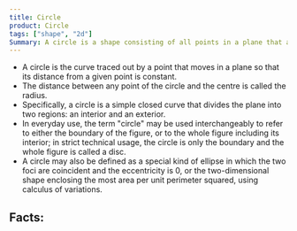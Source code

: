 ```yaml
---
title: Circle
product: Circle
tags: ["shape", "2d"]
Summary: A circle is a shape consisting of all points in a plane that are a given distance from a given point, the centre.
---
```


- A circle is the curve traced out by a point that moves in a plane so that its distance from a given point is constant.
- The distance between any point of the circle and the centre is called the radius.
- Specifically, a circle is a simple closed curve that divides the plane into two regions: an interior and an exterior.
- In everyday use, the term "circle" may be used interchangeably to refer to either the boundary of the figure, or to the whole figure including its interior; in strict technical usage, the circle is only the boundary and the whole figure is called a disc.
- A circle may also be defined as a special kind of ellipse in which the two foci are coincident and the eccentricity is 0, or the two-dimensional shape enclosing the most area per unit perimeter squared, using calculus of variations.

## Facts:

<!-- Area: {{<latex>}}\pi r^2{{</latex>}} -->

<!-- Circumference: {{<latex>}}2\pi r{{</latex>}} -->

<!-- Equation: {{<latex>}}x^2 + y^2 = r^2{{</latex>}} -->
